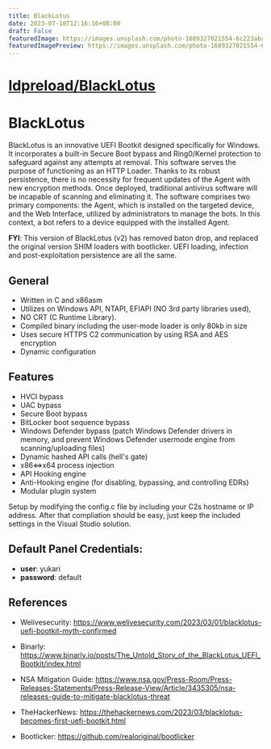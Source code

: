 ```yaml
---
title: BlackLotus
date: 2023-07-18T12:16:16+08:00
draft: False
featuredImage: https://images.unsplash.com/photo-1689327021554-6c223aba4bfb?ixid=M3w0NjAwMjJ8MHwxfHJhbmRvbXx8fHx8fHx8fDE2ODk2NTM3Mjd8&ixlib=rb-4.0.3
featuredImagePreview: https://images.unsplash.com/photo-1689327021554-6c223aba4bfb?ixid=M3w0NjAwMjJ8MHwxfHJhbmRvbXx8fHx8fHx8fDE2ODk2NTM3Mjd8&ixlib=rb-4.0.3
---
```


# [ldpreload/BlackLotus](https://github.com/ldpreload/BlackLotus)

# BlackLotus
BlackLotus is an innovative UEFI Bootkit designed specifically for Windows. It incorporates a built-in Secure Boot bypass and Ring0/Kernel protection to safeguard against any attempts at removal. This software serves the purpose of functioning as an HTTP Loader. Thanks to its robust persistence, there is no necessity for frequent updates of the Agent with new encryption methods. Once deployed, traditional antivirus software will be incapable of scanning and eliminating it. The software comprises two primary components: the Agent, which is installed on the targeted device, and the Web Interface, utilized by administrators to manage the bots. In this context, a bot refers to a device equipped with the installed Agent.

**FYI**: This version of BlackLotus (v2) has removed baton drop, and replaced the original version SHIM loaders with bootlicker. UEFI loading, infection and post-exploitation persistence are all the same.

## General
- Written in C and x86asm
- Utilizes on Windows API, NTAPI, EFIAPI (NO 3rd party libraries used),
- NO CRT (C Runtime Library).
- Compiled binary including the user-mode loader is only 80kb in size
- Uses secure HTTPS C2 communication by using RSA and AES encryption
- Dynamic configuration


## Features
- HVCI bypass
- UAC bypass
- Secure Boot bypass
- BitLocker boot sequence bypass
- Windows Defender bypass (patch Windows Defender drivers in memory, and prevent Windows Defender usermode engine from scanning/uploading files)
- Dynamic hashed API calls (hell's gate)
- x86<=>x64 process injection
- API Hooking engine
- Anti-Hooking engine (for disabling, bypassing, and controlling EDRs)
- Modular plugin system


Setup by modifying the config.c file by including your C2s hostname or IP address.
After that compliation should be easy, just keep the included settings in the Visual Studio solution.

## Default Panel Credentials:

- **user**: yukari
- **password**: default

## References

* Welivesecurity: https://www.welivesecurity.com/2023/03/01/blacklotus-uefi-bootkit-myth-confirmed

* Binarly: https://www.binarly.io/posts/The_Untold_Story_of_the_BlackLotus_UEFI_Bootkit/index.html

* NSA Mitigation Guide: https://www.nsa.gov/Press-Room/Press-Releases-Statements/Press-Release-View/Article/3435305/nsa-releases-guide-to-mitigate-blacklotus-threat

* TheHackerNews: https://thehackernews.com/2023/03/blacklotus-becomes-first-uefi-bootkit.html

* Bootlicker: https://github.com/realoriginal/bootlicker

